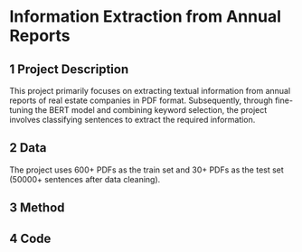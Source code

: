 # Information Extraction from Annual Reports

## 1 Project Description

This project primarily focuses on extracting textual information from annual reports of real estate companies in PDF format. Subsequently, through fine-tuning the BERT model and combining keyword selection, the project involves classifying sentences to extract the required information.

## 2 Data

The project uses 600+ PDFs as the train set and 30+ PDFs as the test set (50000+ sentences after data cleaning).

## 3 Method

## 4 Code
